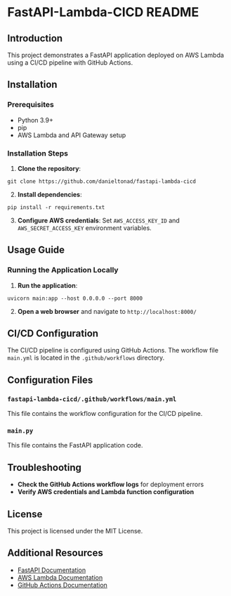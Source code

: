 **FastAPI-Lambda-CICD README**
=============================

**Introduction**
---------------

This project demonstrates a FastAPI application deployed on AWS Lambda using a CI/CD pipeline with GitHub Actions.

**Installation**
---------------

### Prerequisites

* Python 3.9+
* pip
* AWS Lambda and API Gateway setup

### Installation Steps

1. **Clone the repository**:
```
git clone https://github.com/danieltonad/fastapi-lambda-cicd
```
2. **Install dependencies**:
```
pip install -r requirements.txt
```
3. **Configure AWS credentials**:
Set `AWS_ACCESS_KEY_ID` and `AWS_SECRET_ACCESS_KEY` environment variables.

**Usage Guide**
--------------

### Running the Application Locally

1. **Run the application**:
```
uvicorn main:app --host 0.0.0.0 --port 8000
```
2. **Open a web browser** and navigate to `http://localhost:8000/`

**CI/CD Configuration**
-------------------------

The CI/CD pipeline is configured using GitHub Actions. The workflow file `main.yml` is located in the `.github/workflows` directory.

**Configuration Files**
---------------------

### `fastapi-lambda-cicd/.github/workflows/main.yml`

This file contains the workflow configuration for the CI/CD pipeline.

### `main.py`

This file contains the FastAPI application code.

**Troubleshooting**
---------------

* **Check the GitHub Actions workflow logs** for deployment errors
* **Verify AWS credentials and Lambda function configuration**

**License**
-------

This project is licensed under the MIT License.

**Additional Resources**
-------------------------

* [FastAPI Documentation](https://fastapi.tiangolo.com/)
* [AWS Lambda Documentation](https://docs.aws.amazon.com/lambda/latest/dg/welcome.html)
* [GitHub Actions Documentation](https://docs.github.com/en/actions)